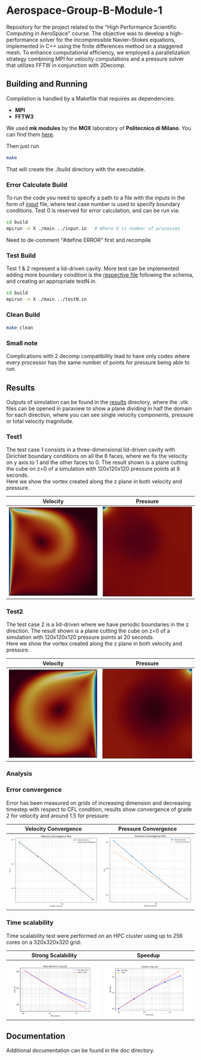 # Aerospace-Group-B-Module-1

Repository for the project related to the "High Performance Scientific Computing in AeroSpace" course.
The objective was to develop a high-performance solver for the incompressible Navier–Stokes equations, implemented
in C++ using the finite differences method on a staggered mesh.
To enhance computational efficiency, we employed a parallelization strategy combining MPI for velocity computations and a
pressure solver that utilizes FFTW in conjunction with 2Decomp.

## Building and Running

Compilation is handled by a Makefile that requires as dependencies:

- __MPI__
- __FFTW3__

We used __mk modules__ by the __MOX__ laboratory of __Politecnico di Milano__. You can find them [here](https://github.com/pcafrica/mk).

Then just run

```bash
make
```

That will create the ./build directory with the executable.

### Error Calculate Build

To run the code you need to specify a path to a file with the inputs in the form of [input](input.in) file, where test case number is used to specify boundary conditions.
Test 0 is reserved for error calculation, and can be run via:

```bash
cd build
mpirun -n X ./main ../input.in   # Where X is number of processes 
```

Need to de-comment "#define ERROR" first and recompile

### Test Build

Test 1 & 2 represent a lid-driven cavity.
More test can be implemented adding more boundary condition is the [respective file](./src/setBoundaries.cpp) following the schema, and creating an appropriate testN.in.

```bash
cd build
mpirun -n X ./main ../testN.in
```

### Clean Build

```bash
make clean
```

### Small note

Complications with 2 decomp compatibility lead to have only codes where every processor has the same number of points for pressure being able to run.

## Results

Outputs of simulation can be found in the [results](results) directory, where the .vtk files can be opened in paraview to show a plane dividing in half the domain for each direction, where you can see single velocity components, pressure or total velocity magnitude.

### Test1

The test case 1 consists in a three-dimensional lid-driven cavity with Dirichlet boundary
conditions on all the 6 faces, where we fix the velocity on y axis to 1 and the other faces to 0. The result shown is a plane cutting the cube on z=0 of a simulation with 120x120x120
pressure points at 8 seconds.  
Here we show the vortex created along the z plane in both velocity and pressure.

| Velocity | Pressure |
|----------|----------|
| ![test1v](images/Test1-sol_z-v.png) | ![test1p](images/Test1-sol_z-p.png) |

### Test2

The test case 2 is a lid-driven where we have periodic boundaries in the z direction. The
result shown is a plane cutting the cube on z=0 of a simulation with 120x120x120 pressure
points at 20 seconds.  
Here we show the vortex created along the z plane in both velocity and pressure.

| Velocity | Pressure |
|----------|----------|
| ![test2v](images/Test2-sol_z-v.png) | ![test2p](images/Test2-sol_z-p.png) |

### Analysis

### Error convergence

Error has been measured on grids of increasing dimension and decreasing timestep with respect to CFL condition, results show convergence of grade 2 for velocity and around 1.5 for pressure:

| Velocity Convergence | Pressure Convergence |
|----------------------|----------------------|
| ![vel](images/VelConv.png) | ![conv](images/PressConv.png) |

### Time scalability

Time scalability test were performed on an HPC cluster using up to 256 cores on a 320x320x320 grid:

| Strong Scalability | Speedup |
|--------------------|---------|
| ![Scal](images/StrongScalability.png) | ![speed](images/Speedup.png) |

## Documentation

Additional documentation can be found in the doc directory.
